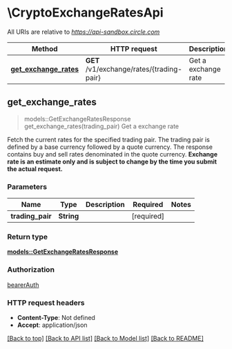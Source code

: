 # \CryptoExchangeRatesApi

All URIs are relative to *https://api-sandbox.circle.com*

Method | HTTP request | Description
------------- | ------------- | -------------
[**get_exchange_rates**](CryptoExchangeRatesApi.md#get_exchange_rates) | **GET** /v1/exchange/rates/{trading-pair} | Get a exchange rate



## get_exchange_rates

> models::GetExchangeRatesResponse get_exchange_rates(trading_pair)
Get a exchange rate

Fetch the current rates for the specified trading pair. The trading pair is defined by a base currency followed by a quote currency. The response contains buy and sell rates denominated in the quote currency. **Exchange rate is an estimate only and is subject to change by the time you submit the actual request.**

### Parameters


Name | Type | Description  | Required | Notes
------------- | ------------- | ------------- | ------------- | -------------
**trading_pair** | **String** |  | [required] |

### Return type

[**models::GetExchangeRatesResponse**](GetExchangeRatesResponse.md)

### Authorization

[bearerAuth](../README.md#bearerAuth)

### HTTP request headers

- **Content-Type**: Not defined
- **Accept**: application/json

[[Back to top]](#) [[Back to API list]](../README.md#documentation-for-api-endpoints) [[Back to Model list]](../README.md#documentation-for-models) [[Back to README]](../README.md)

